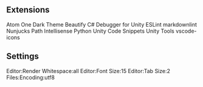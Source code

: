 ## Extensions
Atom One Dark Theme
Beautify
C#
Debugger for Unity
ESLint
markdownlint
Nunjucks
Path Intellisense
Python
Unity Code Snippets
Unity Tools
vscode-icons

## Settings
Editor:Render Whitespace:all
Editor:Font Size:15
Editor:Tab Size:2
Files:Encoding:utf8



